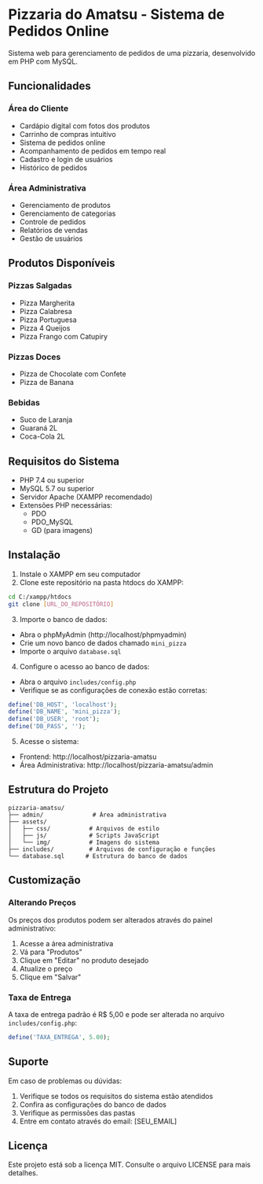 # Pizzaria do Amatsu - Sistema de Pedidos Online

Sistema web para gerenciamento de pedidos de uma pizzaria, desenvolvido em PHP com MySQL.

## Funcionalidades

### Área do Cliente
- Cardápio digital com fotos dos produtos
- Carrinho de compras intuitivo
- Sistema de pedidos online
- Acompanhamento de pedidos em tempo real
- Cadastro e login de usuários
- Histórico de pedidos

### Área Administrativa
- Gerenciamento de produtos
- Gerenciamento de categorias
- Controle de pedidos
- Relatórios de vendas
- Gestão de usuários

## Produtos Disponíveis

### Pizzas Salgadas
- Pizza Margherita
- Pizza Calabresa
- Pizza Portuguesa
- Pizza 4 Queijos
- Pizza Frango com Catupiry

### Pizzas Doces
- Pizza de Chocolate com Confete
- Pizza de Banana

### Bebidas
- Suco de Laranja
- Guaraná 2L
- Coca-Cola 2L

## Requisitos do Sistema

- PHP 7.4 ou superior
- MySQL 5.7 ou superior
- Servidor Apache (XAMPP recomendado)
- Extensões PHP necessárias:
  - PDO
  - PDO_MySQL
  - GD (para imagens)

## Instalação

1. Instale o XAMPP em seu computador
2. Clone este repositório na pasta htdocs do XAMPP:
```bash
cd C:/xampp/htdocs
git clone [URL_DO_REPOSITÓRIO]
```

3. Importe o banco de dados:
- Abra o phpMyAdmin (http://localhost/phpmyadmin)
- Crie um novo banco de dados chamado `mini_pizza`
- Importe o arquivo `database.sql`

4. Configure o acesso ao banco de dados:
- Abra o arquivo `includes/config.php`
- Verifique se as configurações de conexão estão corretas:
```php
define('DB_HOST', 'localhost');
define('DB_NAME', 'mini_pizza');
define('DB_USER', 'root');
define('DB_PASS', '');
```

5. Acesse o sistema:
- Frontend: http://localhost/pizzaria-amatsu
- Área Administrativa: http://localhost/pizzaria-amatsu/admin

## Estrutura do Projeto

```
pizzaria-amatsu/
├── admin/              # Área administrativa
├── assets/
│   ├── css/           # Arquivos de estilo
│   ├── js/            # Scripts JavaScript
│   └── img/           # Imagens do sistema
├── includes/          # Arquivos de configuração e funções
└── database.sql      # Estrutura do banco de dados
```

## Customização

### Alterando Preços
Os preços dos produtos podem ser alterados através do painel administrativo:
1. Acesse a área administrativa
2. Vá para "Produtos"
3. Clique em "Editar" no produto desejado
4. Atualize o preço
5. Clique em "Salvar"

### Taxa de Entrega
A taxa de entrega padrão é R$ 5,00 e pode ser alterada no arquivo `includes/config.php`:
```php
define('TAXA_ENTREGA', 5.00);
```

## Suporte

Em caso de problemas ou dúvidas:
1. Verifique se todos os requisitos do sistema estão atendidos
2. Confira as configurações do banco de dados
3. Verifique as permissões das pastas
4. Entre em contato através do email: [SEU_EMAIL]

## Licença

Este projeto está sob a licença MIT. Consulte o arquivo LICENSE para mais detalhes.

